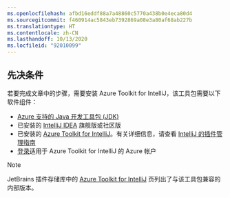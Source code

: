 ```yaml
---
ms.openlocfilehash: afbd16eddf88a7a48860c5770a438b0e4eca80d4
ms.sourcegitcommit: f460914ac5843eb7392869a08e3a80af68ab227b
ms.translationtype: HT
ms.contentlocale: zh-CN
ms.lasthandoff: 10/13/2020
ms.locfileid: "92010099"
---
```

## <a name="prerequisites"></a>先决条件

若要完成文章中的步骤，需要安装 Azure Toolkit for IntelliJ，该工具包需要以下软件组件：

* [Azure 支持的 Java 开发工具包 (JDK)](../../fundamentals/java-jdk-long-term-support.md)
* 已安装的 [IntelliJ IDEA](https://www.jetbrains.com/idea/download/) 旗舰版或社区版
* 已安装的 [Azure Toolkit for IntelliJ](https://plugins.jetbrains.com/plugin/8053)。有关详细信息，请查看 [IntelliJ 的插件管理指南](https://www.jetbrains.com/help/idea/managing-plugins.html)
* [登录](../sign-in-instructions.md)适用于 Azure Toolkit for IntelliJ 的 Azure 帐户

> [!NOTE]
> JetBrains 插件存储库中的 [Azure Toolkit for IntelliJ](https://plugins.jetbrains.com/plugin/8053) 页列出了与该工具包兼容的内部版本。

<!--
> [!IMPORTANT]
> 
> If you are using the Azure Toolkit for IntelliJ on Windows, the toolkit requires installing the Azure SDK 2.9.6 or later in order to use the Azure emulator. You have two options for installing the Azure SDK:
> 
> * You can download and install the Azure SDK by using the [Web Platform Installer (WebPI)](https://go.microsoft.com/fwlink/?LinkID=252838).
> * If you do not have the Azure SDK installed when you create your first Azure deployment project, you will be prompted to automatically download install the requisite version of the Azure SDK.
> 
> Note that the Azure SDK is only required on Windows.
> 
-->
